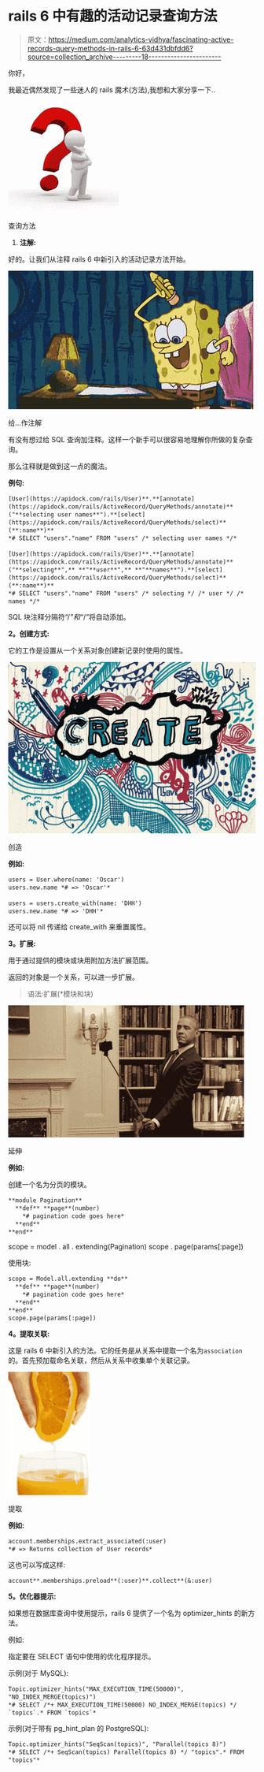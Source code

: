 # rails 6 中有趣的活动记录查询方法

> 原文：<https://medium.com/analytics-vidhya/fascinating-active-records-query-methods-in-rails-6-63d431dbfdd6?source=collection_archive---------18----------------------->

你好，

我最近偶然发现了一些迷人的 rails 魔术(方法),我想和大家分享一下..

![](img/3b92dc5a543a6e9cdb54db94176a7509.png)

查询方法

1.  **注解:**

好的。让我们从注释 rails 6 中新引入的活动记录方法开始。

![](img/c384379583404c6fcedcd9ba3957d2f4.png)

给…作注解

有没有想过给 SQL 查询加注释。这样一个新手可以很容易地理解你所做的复杂查询。

那么注释就是做到这一点的魔法。

**例句:**

```
[User](https://apidock.com/rails/User)**.**[annotate](https://apidock.com/rails/ActiveRecord/QueryMethods/annotate)**("**selecting user names**").**[select](https://apidock.com/rails/ActiveRecord/QueryMethods/select)**(**:name**)**
*# SELECT "users"."name" FROM "users" /* selecting user names */*

[User](https://apidock.com/rails/User)**.**[annotate](https://apidock.com/rails/ActiveRecord/QueryMethods/annotate)**("**selecting**",** **"**user**",** **"**names**").**[select](https://apidock.com/rails/ActiveRecord/QueryMethods/select)**(**:name**)**
*# SELECT "users"."name" FROM "users" /* selecting */ /* user */ /* names */*
```

SQL 块注释分隔符“/*”和“*/”将自动添加。

**2。创建方式:**

它的工作是设置从一个关系对象创建新记录时使用的属性。

![](img/569b66d2485e20b6d85c998c831aeeae.png)

创造

**例如:**

```
users = User.where(name: 'Oscar')
users.new.name *# => 'Oscar'*

users = users.create_with(name: 'DHH')
users.new.name *# => 'DHH'*
```

还可以将 nil 传递给 create_with 来重置属性。

**3。扩展:**

用于通过提供的模块或块用附加方法扩展范围。

返回的对象是一个关系，可以进一步扩展。

> 语法:扩展(*模块和块)

![](img/89b3afcc18c37858f4641482987aa4ee.png)

延伸

**例如:**

创建一个名为分页的模块。

```
**module Pagination**
  **def** **page**(number)
    *# pagination code goes here*
  **end**
**end**
```

scope = model . all . extending(Pagination)
scope . page(params[:page])

使用块:

```
scope = Model.all.extending **do**
  **def** **page**(number)
    *# pagination code goes here*
  **end**
**end**
scope.page(params[:page])
```

**4。提取关联:**

这是 rails 6 中新引入的方法。它的任务是从关系中提取一个名为`association`的。首先预加载命名关联，然后从关系中收集单个关联记录。

![](img/1ca5678487543759c5f49b703c73f043.png)

提取

**例如:**

```
account.memberships.extract_associated(:user)
*# => Returns collection of User records*
```

这也可以写成这样:

```
account**.memberships.preload**(:user)**.collect**(&:user)
```

**5。优化器提示:**

如果想在数据库查询中使用提示，rails 6 提供了一个名为 optimizer_hints 的新方法。

例如:

指定要在 SELECT 语句中使用的优化程序提示。

示例(对于 MySQL):

```
Topic.optimizer_hints("MAX_EXECUTION_TIME(50000)", "NO_INDEX_MERGE(topics)")
*# SELECT /*+ MAX_EXECUTION_TIME(50000) NO_INDEX_MERGE(topics) */ `topics`.* FROM `topics`*
```

示例(对于带有 pg_hint_plan 的 PostgreSQL):

```
Topic.optimizer_hints("SeqScan(topics)", "Parallel(topics 8)")
*# SELECT /*+ SeqScan(topics) Parallel(topics 8) */ "topics".* FROM "topics"*
```